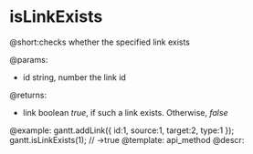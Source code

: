 isLinkExists
=============
@short:checks whether the specified link exists
	

@params:
- id	string, number	the link id


@returns:
- link	boolean		<i>true</i>, if such a link exists. Otherwise, <i>false</i>

@example:
gantt.addLink({
    id:1,
    source:1,
    target:2,
    type:1
});
gantt.isLinkExists(1); // ->true
@template:	api_method
@descr:

